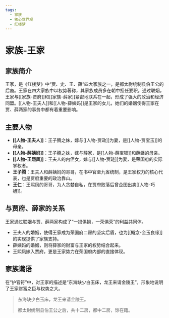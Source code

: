 ```yaml
---
tags:
  - 家族
  - 核心世界观
  - 红楼梦
---
```


# 家族-王家

## 家族简介

王家，是《红楼梦》中“贾、史、王、薛”四大家族之一，是都太尉统制县伯王公的后裔。王家在四大家族中以权势著称，其家族成员多在朝中担任要职。通过联姻，王家与[[家族-贾府]]和[[家族-薛家]]紧密地联系在一起，形成了强大的政治和经济同盟。[[人物-王夫人]]和[[人物-薛姨妈]]是王家的女儿，她们的婚姻使得王家在贾、薛两家的事务中都有着重要影响。

## 主要人物

*   **[[人物-王夫人]]**：王子腾之妹，嫁与[[人物-贾政]]为妻，是[[人物-贾宝玉]]的母亲。
*   **[[人物-薛姨妈]]**：王子腾之妹，嫁与薛家，是[[人物-薛宝钗]]和薛蟠的母亲。
*   **[[人物-王熙凤]]**：王夫人的内侄女，嫁与[[人物-贾琏]]为妻，是荣国府的实际掌权者。
*   **王子腾**：王夫人和薛姨妈的哥哥，在书中官至九省统制，是王家权力的核心代表，也是贾府重要的政治靠山。
*   **王仁**：王熙凤的哥哥，为人贪婪自私，在贾府败落后曾企图出卖[[人物-巧姐]]。

## 与贾府、薛家的关系

王家通过联姻与贾、薛两家构成了“一损俱损，一荣俱荣”的利益共同体。

*   王夫人的婚姻，使得王家成为荣国府二房的坚实后盾，也为[[概念-金玉良缘]]的实现提供了家族支持。
*   薛姨妈的婚姻，则将薛家的财富与王家的权势结合起来。
*   王熙凤嫁入贾府，更是王家势力在荣国府内部的直接体现。

## 家族谶语

在“护官符”中，对王家的描述是“东海缺少白玉床，龙王来请金陵王”，形象地说明了王家财富之巨与权势之大。

> 东海缺少白玉床，龙王来请金陵王。
>
> 都太尉统制县伯王公之后，共十二房，都中二房，馀在籍。
